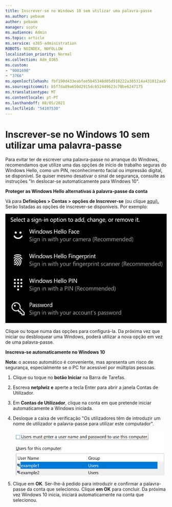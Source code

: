 ```yaml
---
title: Inscrever-se no Windows 10 sem utilizar uma palavra-passe
ms.author: pebaum
author: pebaum
manager: scotv
ms.audience: Admin
ms.topic: article
ms.service: o365-administration
ROBOTS: NOINDEX, NOFOLLOW
localization_priority: Normal
ms.collection: Adm_O365
ms.custom:
- "9001690"
- "3766"
ms.openlocfilehash: fbf190d433eabfee5b45348d05d918222a385314a431812aa5f5926aacf11560
ms.sourcegitcommit: b5f7da89a650d2915dc652449623c78be6247175
ms.translationtype: MT
ms.contentlocale: pt-PT
ms.lasthandoff: 08/05/2021
ms.locfileid: "54107530"
---
```

# <a name="sign-in-to-windows-10-without-using-a-password"></a>Inscrever-se no Windows 10 sem utilizar uma palavra-passe

Para evitar ter de escrever uma palavra-passe no arranque do Windows, recomendamos que utilize uma das opções de início de trabalho seguras do Windows Hello, como um PIN, reconhecimento facial ou impressão digital, se disponível. Se quiser mesmo desativar o sinal de segurança, consulte as instruções "In deslocar-se automaticamente para Windows 10".

**Proteger as Windows Hello alternativas à palavra-passe da conta**

Vá para **Definições > Contas > opções de Inscrever-se** (ou clique [aqui).](ms-settings:signinoptions?activationSource=GetHelp) Serão listadas as opções de inscrever-se disponíveis. Por exemplo:

![Opções de inscrever-se.](media/sign-in-options.png)

Clique ou toque numa das opções para configurá-la. Da próxima vez que iniciar ou desbloquear uma Windows, poderá utilizar a nova opção em vez de uma palavra-passe. 

**Inscreva-se automaticamente no Windows 10**

**Nota:** o acesso automático é conveniente, mas apresenta um risco de segurança, especialmente se o PC for acessível por múltiplas pessoas. 

1. Clique ou toque no **botão Iniciar** na Barra de Tarefas.

2. Escreva **netplwiz e** aperte a tecla Enter para abrir a janela Contas de Utilizador.

3. Em **Contas de Utilizador**, clique na conta em que pretende iniciar automaticamente a Windows iniciada.

4. Desloque a caixa de verificação "Os utilizadores têm de introduzir um nome de utilizador e palavra-passe para utilizar este computador".

    ![Os utilizadores têm de introduzir uma opção de nome de utilizador e palavra-passe.](media/users-must-enter-username.png)

5. Clique em **OK**. Ser-lhe-à pedido para introduzir e confirmar a palavra-passe da conta que selecionou. Clique **em OK** para concluir. Da próxima vez Windows 10 inicia, iniciará automaticamente na conta que selecionou.
